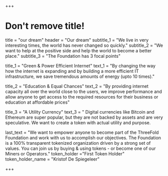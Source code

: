 +++
# Don't remove title!
title = "our dream"
header = "Our dream"
subtitle_1 = "We live in very interesting times, the world has never changed so quickly."
subtitle_2 = "We want to help at the positive side and help the world to become a better place."
subtitle_3 = "The Foundation has 3 focal points"

title_1 = "Green & Power Efficient Internet"
text_1 = "By changing the way how the internet is expanding and by building a more efficient IT infrastructure, we save tremendous amounts of energy (upto 10 times)."

title_2 = "Education & Equal Chances"
text_2 = "By providing internet capacity all over the world close to the users, we improve performance and allow anyone to get access to the required resources for their business or education at affordable prices"

title_3 = "A Utility Currency"
text_3 = " Digital currencies like Bitcoin and Ethereum are super popular, but they are not backed by assets and are very speculative. We want to create a token with actual utility and purpose. 

last_text = "We want to empower anyone to become part of the ThreeFold Foundation and work with us to accomplish our objectives. The Foundation is a 100% transparent tokenized organization driven by a strong set of values. You can join us by buying & using tokens - or become one of our Miners or Operators."
token_holder ="First Token Holder"
token_holder_name = "Kristof De Spiegeleer"

+++
